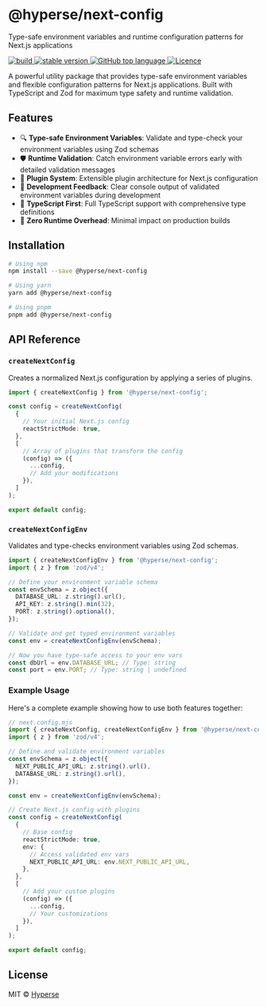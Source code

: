 # @hyperse/next-config

Type-safe environment variables and runtime configuration patterns for Next.js applications

<p align="left">
  <a aria-label="Build" href="https://github.com/hyperse-io/next-config/actions?query=workflow%3ACI">
    <img alt="build" src="https://img.shields.io/github/actions/workflow/status/hyperse-io/next-config/ci-integrity.yml?branch=main&label=ci&logo=github&style=flat-quare&labelColor=000000" />
  </a>
  <a aria-label="stable version" href="https://www.npmjs.com/package/@hyperse/next-config">
    <img alt="stable version" src="https://img.shields.io/npm/v/%40hyperse%2Fnext-config?branch=main&label=version&logo=npm&style=flat-quare&labelColor=000000" />
  </a>
  <a aria-label="Top language" href="https://github.com/hyperse-io/next-config/search?l=typescript">
    <img alt="GitHub top language" src="https://img.shields.io/github/languages/top/hyperse-io/next-config?style=flat-square&labelColor=000&color=blue">
  </a>
  <a aria-label="Licence" href="https://github.com/hyperse-io/next-config/blob/main/LICENSE">
    <img alt="Licence" src="https://img.shields.io/github/license/hyperse-io/next-config?style=flat-quare&labelColor=000000" />
  </a>
</p>

A powerful utility package that provides type-safe environment variables and flexible configuration patterns for Next.js applications. Built with TypeScript and Zod for maximum type safety and runtime validation.

## Features

- 🔍 **Type-safe Environment Variables**: Validate and type-check your environment variables using Zod schemas
- 🛡️ **Runtime Validation**: Catch environment variable errors early with detailed validation messages
- 🔌 **Plugin System**: Extensible plugin architecture for Next.js configuration
- 📝 **Development Feedback**: Clear console output of validated environment variables during development
- 🎯 **TypeScript First**: Full TypeScript support with comprehensive type definitions
- 🚀 **Zero Runtime Overhead**: Minimal impact on production builds

## Installation

```bash
# Using npm
npm install --save @hyperse/next-config

# Using yarn
yarn add @hyperse/next-config

# Using pnpm
pnpm add @hyperse/next-config
```

## API Reference

### `createNextConfig`

Creates a normalized Next.js configuration by applying a series of plugins.

```typescript
import { createNextConfig } from '@hyperse/next-config';

const config = createNextConfig(
  {
    // Your initial Next.js config
    reactStrictMode: true,
  },
  [
    // Array of plugins that transform the config
    (config) => ({
      ...config,
      // Add your modifications
    }),
  ]
);

export default config;
```

### `createNextConfigEnv`

Validates and type-checks environment variables using Zod schemas.

```typescript
import { createNextConfigEnv } from '@hyperse/next-config';
import { z } from 'zod/v4';

// Define your environment variable schema
const envSchema = z.object({
  DATABASE_URL: z.string().url(),
  API_KEY: z.string().min(32),
  PORT: z.string().optional(),
});

// Validate and get typed environment variables
const env = createNextConfigEnv(envSchema);

// Now you have type-safe access to your env vars
const dbUrl = env.DATABASE_URL; // Type: string
const port = env.PORT; // Type: string | undefined
```

### Example Usage

Here's a complete example showing how to use both features together:

```typescript
// next.config.mjs
import { createNextConfig, createNextConfigEnv } from '@hyperse/next-config';
import { z } from 'zod/v4';

// Define and validate environment variables
const envSchema = z.object({
  NEXT_PUBLIC_API_URL: z.string().url(),
  DATABASE_URL: z.string().url(),
});

const env = createNextConfigEnv(envSchema);

// Create Next.js config with plugins
const config = createNextConfig(
  {
    // Base config
    reactStrictMode: true,
    env: {
      // Access validated env vars
      NEXT_PUBLIC_API_URL: env.NEXT_PUBLIC_API_URL,
    },
  },
  [
    // Add your custom plugins
    (config) => ({
      ...config,
      // Your customizations
    }),
  ]
);

export default config;
```

## License

MIT © [Hyperse](https://github.com/hyperse-io)
